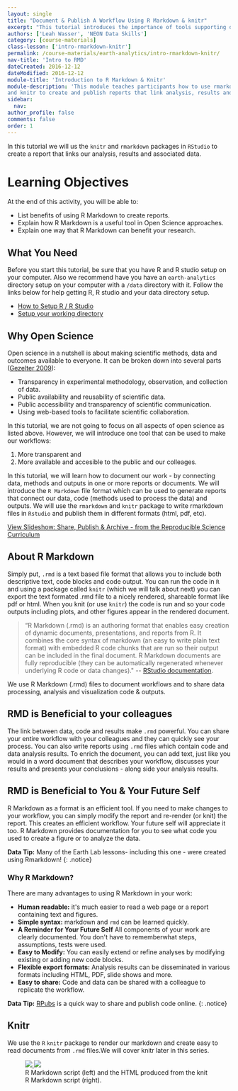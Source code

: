 ```yaml
---
layout: single
title: "Document & Publish A Workflow Using R Markdown & knitr"
excerpt: "This tutorial introduces the importance of tools supporting documenting & publishing a workflow."
authors: ['Leah Wasser', 'NEON Data Skills']
category: [course-materials]
class-lesson: ['intro-rmarkdown-knitr']
permalink: /course-materials/earth-analytics/intro-rmarkdown-knitr/
nav-title: 'Intro to RMD'
dateCreated: 2016-12-12
dateModified: 2016-12-12
module-title: 'Introduction to R Markdown & Knitr'
module-description: 'This module teaches participants how to use rmarkdown
and knitr to create and publish reports that link analysis, results and documentation.'
sidebar:
  nav:
author_profile: false
comments: false
order: 1
---
```


In this tutorial we will us the `knitr` and `rmarkdown` packages in
`RStudio` to create a report that links our analysis, results and associated data.

<div class='notice--success' markdown="1">

# Learning Objectives
At the end of this activity, you will be able to:

* List benefits of using R Markdown to create reports.
* Explain how R Markdown is a useful tool in Open Science approaches.
* Explain one way that R Markdown can benefit your research.

## What You Need

Before you start this tutorial, be sure that you have  R and R studio setup on
your computer. Also we recommend have you have an `earth-analytics` directory
setup on your computer with a `/data` directory with it. Follow the links below
for help getting R, R studio and your data directory setup.

* [How to Setup R / R Studio](/course-materials/setup-r-rstudio)
* [Setup your working directory](/course-materials/setup-working-directory)


</div>

## Why Open Science

Open science in a nutshell is about making scientific methods, data and outcomes
available to everyone. It can be broken down into several parts (<a href="http://www.openscience.org/blog/?p=269" target="_blank">Gezelter 2009</a>):

* Transparency in experimental methodology, observation, and collection of data.
* Public availability and reusability of scientific data.
* Public accessibility and transparency of scientific communication.
* Using web-based tools to facilitate scientific collaboration.

In this tutorial, we are not going to focus on all aspects of open science as
listed above. However, we will introduce one tool that can be used to make our
workflows:

1. More transparent and
2. More available and accesible to the public and our colleages.

In this tutorial, we will learn how to document our work - by connecting data,
methods and outputs in one or more reports or documents. We will introduce the
`R Markdown` file format which can be used to generate reports that connect our
data, code (methods used to process the data) and outputs. We will use the
`rmarkdown` and `knitr` package to write rmarkdown files in `Rstudio` and
publish them in different formats (html, pdf, etc).

<a class="btn btn-info" href="http://neon-workwithdata.github.io/slide-shows/share-publish-archive-slideshow.html" target= "_blank"> View Slideshow: Share, Publish & Archive -  from the Reproducible Science Curriculum</a>

## About R Markdown

Simply put, `.rmd` is a text based file format that allows you to include both
descriptive text, code blocks and code output. You can run the code in `R` and
using a package called `knitr` (which we will talk about next) you can export the
text formated .rmd file to a nicely rendered, shareable format like pdf or html.
When you knit (or use `knitr`) the code is run and so your code outputs including
plots, and other figures appear in the rendered document.

> “R Markdown (.rmd) is an authoring format that enables easy creation of dynamic
documents, presentations, and reports from R. It combines the core syntax of
markdown (an easy to write plain text format) with embedded R code chunks that
are run so their output can be included in the final document. R Markdown
documents are fully reproducible (they can be automatically regenerated whenever
underlying R code or data changes)."
-- <a href="http://rmarkdown.rstudio.com/" target="_blank">RStudio documentation</a>.


We use R Markdown (.rmd) files to document workflows and to share data processing,
analysis and visualization code & outputs.

## RMD is Beneficial to your colleagues
The link between data, code and results make `.rmd` powerful. You can share your
entire workflow with your colleagues and they can quickly see your process. You
can also write reports using `.rmd` files which contain code and data
analysis results. To enrich the document, you can add text, just like you would
in a word document that describes your workflow, discusses your results and
presents your conclusions - along side your analysis results.

## RMD is Beneficial to You & Your Future Self

R Markdown as a format is an efficient tool. If you need to make changes to your
workflow, you can simply modify the report and re-render (or knit) the report.
This creates an efficient workflow. Your future self will appreciate it too.
R Markdown provides documentation for you to see what code you used to create a
figure or to analyze the data.

<i class="fa fa-star"></i> **Data Tip:** Many of the Earth Lab lessons- including
this one - were created using Rmarkdown!
{: .notice}


### Why R Markdown?
There are many advantages to using R Markdown in your work:

* **Human readable:** it's much easier to read a web page or a report containing text and figures.
* **Simple syntax:** markdown and `rmd` can be learned quickly.
* **A Reminder for Your Future Self** All components of your work are clearly documented. You don't have to rememberwhat steps, assumptions, tests were used.
* **Easy to Modify:** You can easily extend or refine analyses by modifying existing or adding new
code blocks.
* **Flexible export formats:** Analysis results can be disseminated in various formats including HTML, PDF,
slide shows and more.
* **Easy to share:** Code and data can be shared with a colleague to replicate the workflow.

<i class="fa fa-star"></i> **Data Tip:**
<a href="https://rpubs.com/" target= "_blank ">RPubs</a> is a quick way to
share and publish code online.
{: .notice}

## Knitr

We use the `R` `knitr` package to render our markdown and create easy to read documents from `.rmd`
files.We will cover knitr later in this series.

<figure class="half">
	<a href="{{ site.url }}{{ site.baseurl }}/images/course-materials/earth-analytics/intro-knitr-rmd/rmd-file.png">
	<img src="{{ site.url }}{{ site.baseurl }}/images/course-materials/earth-analytics/intro-knitr-rmd/rmd-file.png">
	</a>
	<a href="{{ site.url }}{{ site.baseurl }}/images/course-materials/earth-analytics/intro-knitr-rmd/knitr-output.png">
	<img src="{{ site.url }}{{ site.baseurl }}/images/course-materials/earth-analytics/intro-knitr-rmd/knitr-output.png">
	</a>
	<figcaption>R Markdown script (left) and the HTML produced from the knit R
	Markdown script (right).
	</figcaption>
</figure>
